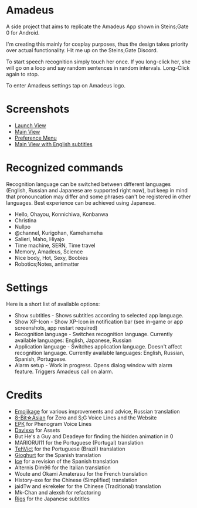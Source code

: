 # Amadeus
A side project that aims to replicate the Amadeus App shown in Steins;Gate 0 for Android.

I'm creating this mainly for cosplay purposes, thus the design takes priority over actual functionality.
Hit me up on the Steins;Gate Discord.

To start speech recognition simply touch her once. If you long-click her, she will go on a loop and say random sentences in random intervals. Long-Click again to stop.

To enter Amadeus settings tap on Amadeus logo.

# Screenshots
<ul>
<li><a href="https://github.com/Yink/Amadeus/blob/master/Screenshots/Callscreen.png?raw=true">Launch View</a></li>
<li><a href="https://github.com/Yink/Amadeus/blob/master/Screenshots/Kurisuscreen.png?raw=true">Main View</a></li>
<li><a href="https://github.com/Yink/Amadeus/blob/master/Screenshots/Settingscreen.png?raw=true">Preference Menu</a></li>
<li><a href="https://github.com/Yink/Amadeus/blob/master/Screenshots/Subscreen.png?raw=true">Main View with English subtitles</a></li>
</ul>

# Recognized commands
Recognition language can be switched between different languages (English, Russian and Japanese are supported right now), but keep in mind that pronouncation may differ and some phrases can't be registered in other languages.
Best experience can be achieved using Japanese.
<ul>
<li>Hello, Ohayou, Konnichiwa, Konbanwa</li>
<li>Christina</li>
<li>Nullpo</li>
<li>@channel, Kurigohan, Kamehameha</li>
<li>Salieri, Maho, Hiyajo</li>
<li>Time machine, SERN, Time travel</li>
<li>Memory, Amadeus, Science</li>
<li>Nice body, Hot, Sexy, Boobies</li>
<li>Robotics;Notes, antimatter</li>
</ul>

# Settings
Here is a short list of available options:
<ul>
<li>Show subtitles - Shows subtitles according to selected app language.</li>
<li>Show XP-Icon - Show XP-Icon in notification bar (see in-game or app screenshots, app restart required)</li>
<li>Recognition language - Switches recognition language. Currently available languages: English, Japanese, Russian</li>
<li>Application language - Switches application language. Doesn't affect recognition language. Currently available languages: English, Russian, Spanish, Portuguese.</li>
<li>Alarm setup - Work in progress. Opens dialog window with alarm feature. Triggers Amadeus call on alarm.</li>
</ul>

# Credits
<ul>
  <li><a href="https://github.com/RIP95">Emojikage</a> for various improvements and advice, Russian translation</li>
  <li><a href="https://github.com/8BitAsian/">8-Bit☆Asian</a> for Zero and S;G Voice Lines and the Website</li>
  <li><a href="https://twitter.com/SG_EPK_X29">EPK</a> for Phenogram Voice Lines</li>
  <li><a href="https://twitter.com/DavixxaYT">Davixxa</a> for Assets</li>
  <li>But He's a Guy and Deadeye for finding the hidden animation in 0</li>
  <li>MARIORUI11 for the Portuguese (Portugal) translation</li>
  <li><a href="https://twitter.com/TehVict">TehVict</a> for the Portuguese (Brazil) translation</li>
  <li><a href="https://twitter.com/gioghurt">Gioghurt</a> for the Spanish translation</li>
  <li><a href="https://twitter.com/DelusionParadox">Ice</a> for a revision of the Spanish translation</li>
  <li>Alternis Dim96 for the Italian translation</li>
  <li>Woute and Okami Amaterasu for the French translation</li>
  <li>History-exe for the Chinese (Simplified) translation</li>
  <li>jaidTw and ekrekeler for the Chinese (Traditional) translation</li>
  <li>Mk-Chan and alexsh for refactoring</li>
  <li><a href="https://twitter.com/Chaos_World_300">Rigs</a> for the Japanese subtitles</li>
</ul>
